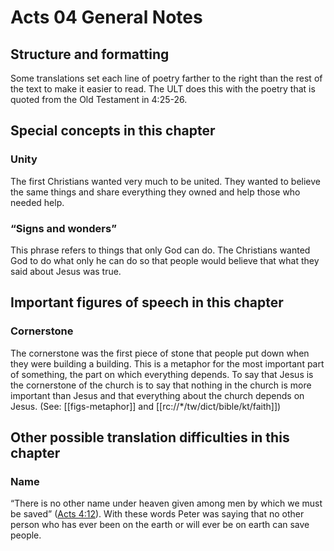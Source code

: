 # Acts 04 General Notes
## Structure and formatting

Some translations set each line of poetry farther to the right than the rest of the text to make it easier to read. The ULT does this with the poetry that is quoted from the Old Testament in 4:25-26.

## Special concepts in this chapter

### Unity

The first Christians wanted very much to be united. They wanted to believe the same things and share everything they owned and help those who needed help.

### “Signs and wonders”

This phrase refers to things that only God can do. The Christians wanted God to do what only he can do so that people would believe that what they said about Jesus was true.

## Important figures of speech in this chapter

### Cornerstone

The cornerstone was the first piece of stone that people put down when they were building a building. This is a metaphor for the most important part of something, the part on which everything depends. To say that Jesus is the cornerstone of the church is to say that nothing in the church is more important than Jesus and that everything about the church depends on Jesus. (See: [[figs-metaphor]] and [[rc://*/tw/dict/bible/kt/faith]])

## Other possible translation difficulties in this chapter

### Name

“There is no other name under heaven given among men by which we must be saved” ([Acts 4:12](../../act/04/12.md)). With these words Peter was saying that no other person who has ever been on the earth or will ever be on earth can save people.